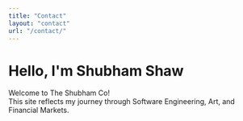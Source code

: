 ```yaml
---
title: "Contact"
layout: "contact"
url: "/contact/"
---
```


# Hello, I'm Shubham Shaw

Welcome to The Shubham Co!  
This site reflects my journey through Software Engineering, Art, and Financial Markets.
